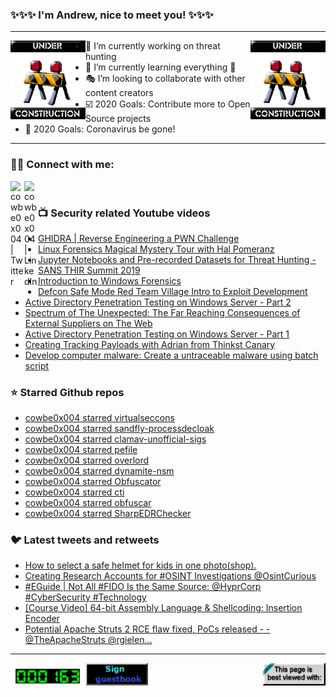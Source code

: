 ### ✨✨✨ I'm Andrew, nice to meet you! ✨✨✨

---
<img align="left" width="120px" src="https://raw.githubusercontent.com/cowbe0x004/cowbe0x004/master/images/image004.gif" />
<img align="right" width="120px" src="https://raw.githubusercontent.com/cowbe0x004/cowbe0x004/master/images/image004.gif" />

- 📖 I’m currently working on threat hunting
- 📘 I’m currently learning everything 🤣
- 🎭 I’m looking to collaborate with other content creators
- ☑️ 2020 Goals: Contribute more to Open Source projects
- 🦠 2020 Goals: Coronavirus be gone!

---

### 🤝🏽 Connect with me:
[<img align="left" alt="cowbe0x004 | Twitter" width="22px" src="https://cdn.jsdelivr.net/npm/simple-icons@v3/icons/twitter.svg" />][twitter]
[<img align="left" alt="cowbe0x004 | LinkedIn" width="22px" src="https://cdn.jsdelivr.net/npm/simple-icons@v3/icons/linkedin.svg" />][linkedin]

<!--
[<img align="left" alt="cowbe0x004.com" width="22px" src="https://raw.githubusercontent.com/iconic/open-iconic/master/svg/globe.svg" />][website]
[<img align="left" alt="cowbe0x004 | YouTube" width="22px" src="https://cdn.jsdelivr.net/npm/simple-icons@v3/icons/youtube.svg" />][youtube]
[<img align="left" alt="cowbe0x004 | Instagram" width="22px" src="https://cdn.jsdelivr.net/npm/simple-icons@v3/icons/instagram.svg" />][instagram]
-->

<br />

### 📺 Security related Youtube videos
<!-- YOUTUBE:START -->
- [GHIDRA | Reverse Engineering a PWN Challenge](https://www.youtube.com/watch?v=aCWI61QX1OU)
- [Linux Forensics Magical Mystery Tour with Hal Pomeranz](https://www.youtube.com/watch?v=bXCmroKa9U0)
- [Jupyter Notebooks and Pre-recorded Datasets for Threat Hunting  - SANS THIR Summit 2019](https://www.youtube.com/watch?v=ZfJ01ZFCMe0)
- [Introduction to Windows Forensics](https://www.youtube.com/watch?v=VYROU-ZwZX8)
- [Defcon Safe Mode Red Team Village Intro to Exploit Development](https://www.youtube.com/watch?v=z_niRcyld5A)
- [Active Directory Penetration Testing on Windows Server - Part 2](https://www.youtube.com/watch?v=1sN8gqDdm3k)
- [Spectrum of The Unexpected: The Far Reaching Consequences of External Suppliers on The Web](https://www.youtube.com/watch?v=1exi9gl1w2c)
- [Active Directory Penetration Testing on Windows Server - Part 1](https://www.youtube.com/watch?v=KKPbxpYYOy0)
- [Creating Tracking Payloads with Adrian from Thinkst Canary](https://www.youtube.com/watch?v=kY10GE2yRwI)
- [Develop computer malware: Create a untraceable malware using batch script](https://www.youtube.com/watch?v=B__vpJWtmyU)
<!-- YOUTUBE:END -->

### ⭐ Starred Github repos
<!-- GITHUB_STAR:START -->
- [cowbe0x004 starred virtualseccons](https://github.com/santosomar/virtualseccons)
- [cowbe0x004 starred sandfly-processdecloak](https://github.com/sandflysecurity/sandfly-processdecloak)
- [cowbe0x004 starred clamav-unofficial-sigs](https://github.com/extremeshok/clamav-unofficial-sigs)
- [cowbe0x004 starred pefile](https://github.com/erocarrera/pefile)
- [cowbe0x004 starred overlord](https://github.com/qsecure-labs/overlord)
- [cowbe0x004 starred dynamite-nsm](https://github.com/DynamiteAI/dynamite-nsm)
- [cowbe0x004 starred Obfuscator](https://github.com/3xpl01tc0d3r/Obfuscator)
- [cowbe0x004 starred cti](https://github.com/mitre/cti)
- [cowbe0x004 starred obfuscar](https://github.com/obfuscar/obfuscar)
- [cowbe0x004 starred SharpEDRChecker](https://github.com/PwnDexter/SharpEDRChecker)
<!-- GITHUB_STAR:END -->

### 🐦 Latest tweets and retweets
<!-- TWEETS:START -->
- [How to select a safe helmet for kids in one photo(shop).](https://rss.app/articles/862477a672d6712ebc10cce6db5e7481ee1ab70442f901644013dfff0617d6895bae9d52d33874ec8e64e586cb5d44e00e17af1d929888)
- [Creating Research Accounts for #OSINT Investigations @OsintCurious](https://rss.app/articles/862477a672d6712ebc10cce6db5e7481ee1ab70465cf2946711ed3f3410acb995abe9d52917e2cadce2ff382ce5d42e3041fa21c959085b016e118ef6d37)
- [#EGuide | Not All #FIDO Is the Same  Source: @HyprCorp  #CyberSecurity #Technology](https://rss.app/articles/862477a672d6712ebc10cce6db5e7481ee1ab70469e5026d5719d3f3400ad1814bbe9c52917e2cadce2ff382ce5d42e3041ea11e9f9e8cbd11e01ae56937)
- [[Course Video] 64-bit Assembly Language &amp; Shellcoding: Insertion Encoder](https://rss.app/articles/862477a672d6712ebc10cce6db5e7481ee1ab70479f9037d5703c2e97d11c08d00a89a1c967f3ef68a6ee586c95c41e20a14a51e9f9d8ab214e412)
- [Potential Apache Struts 2 RCE flaw fixed, PoCs released -  - @TheApacheStruts @rgielen…](https://rss.app/articles/862477a672d6712ebc10cce6db5e7481ee1ab70442f90c784b0fc2e34c07d79a46af9752917e2cadce2ff382ce5d42e30410a413929f8db711ef1be86734)
<!-- TWEETS:END -->

---

[<img align="left" width="120px" src="https://raw.githubusercontent.com/cowbe0x004/cowbe0x004/master/images/visitors.gif" />][visitor]
[<img align="left" alt="Sign My Guestbook" width="100px" src="https://raw.githubusercontent.com/cowbe0x004/cowbe0x004/master/images/sign_guest_book.gif" />][guestbook]
[<img align="right" width="100px" src="https://raw.githubusercontent.com/cowbe0x004/cowbe0x004/master/images/netscape.gif" />][netscape]


[website]: https://cowbe0x004.com
[twitter]: https://twitter.com/cowbe0x004
[youtube]: https://youtube.com/
[instagram]: https://instagram.com/
[linkedin]: https://www.linkedin.com/in/anhuang/
[guestbook]: https://github.com/cowbe0x004/cowbe0x004/issues
[netscape]: https://github.com/cowbe0x004/cowbe0x004
[visitor]: https://github.com/cowbe0x004/cowbe0x004
